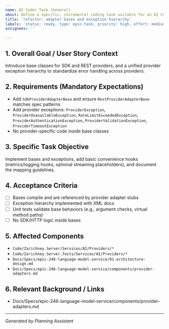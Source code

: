 ```yaml
---
name: AI Coder Task (General)
about: Define a specific, incremental coding task suitable for an AI Coder agent.
title: 'refactor: adapter bases and exception hierarchy'
labels: 'status: ready, type: epic-task, priority: high, effort: medium, component: api, architecture, tech: dotnet, epic: language-model-service-v2'
assignees: ''

---
```


## 1. Overall Goal / User Story Context

Introduce base classes for SDK and REST providers, and a unified provider exception hierarchy to standardize error handling across providers.

## 2. Requirements (Mandatory Expectations)

- Add `SdkProviderAdapterBase` and ensure `RestProviderAdapterBase` matches spec patterns
- Add provider exceptions: `ProviderException`, `ProviderUnavailableException`, `RateLimitExceededException`, `ProviderAuthenticationException`, `ProviderValidationException`, `ProviderTimeoutException`
- No provider-specific code inside base classes

## 3. Specific Task Objective

Implement bases and exceptions, add basic convenience hooks (metrics/logging hooks, optional streaming placeholders), and document the mapping guidelines.

## 4. Acceptance Criteria

- [ ] Bases compile and are referenced by provider adapter stubs
- [ ] Exception hierarchy implemented with XML docs
- [ ] Unit tests validate base behaviors (e.g., argument checks, virtual method paths)
- [ ] No SDK/HTTP logic inside bases

## 5. Affected Components

- `Code/Zarichney.Server/Services/AI/Providers/*`
- `Code/Zarichney.Server.Tests/Services/AI/Providers/*`
- `Docs/Specs/epic-246-language-model-service/01-architecture-design.md`
- `Docs/Specs/epic-246-language-model-service/components/provider-adapters.md`

## 6. Relevant Background / Links

- Docs/Specs/epic-246-language-model-service/components/provider-adapters.md

---
*Generated by Planning Assistant*

